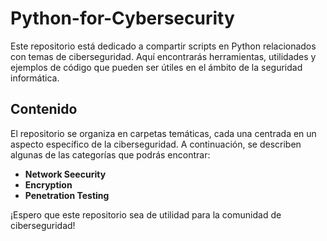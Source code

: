 # Python-for-Cybersecurity

Este repositorio está dedicado a compartir scripts en Python relacionados con temas de ciberseguridad. Aquí encontrarás herramientas, utilidades y ejemplos de código que pueden ser útiles en el ámbito de la seguridad informática.

## Contenido

El repositorio se organiza en carpetas temáticas, cada una centrada en un aspecto específico de la ciberseguridad. A continuación, se describen algunas de las categorías que podrás encontrar:
- **Network Seecurity**
- **Encryption**
- **Penetration Testing**

¡Espero que este repositorio sea de utilidad para la comunidad de ciberseguridad!
